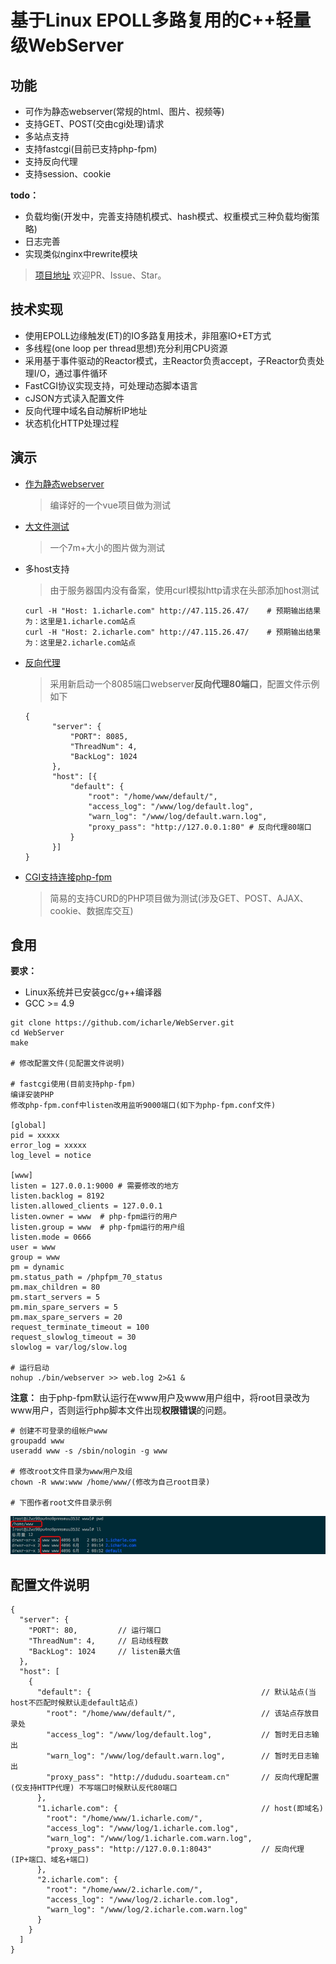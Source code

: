 # 基于Linux EPOLL多路复用的C++轻量级WebServer
## 功能
* 可作为静态webserver(常规的html、图片、视频等)
* 支持GET、POST(交由cgi处理)请求
* 多站点支持
* 支持fastcgi(目前已支持php-fpm)
* 支持反向代理
* 支持session、cookie

**todo：**
* 负载均衡(开发中，完善支持随机模式、hash模式、权重模式三种负载均衡策略)
* 日志完善
* 实现类似nginx中rewrite模块

>[项目地址](https://github.com/icharle/WebServer) 欢迎PR、Issue、Star。

## 技术实现
* 使用EPOLL边缘触发(ET)的IO多路复用技术，非阻塞IO+ET方式
* 多线程(one loop per thread思想)充分利用CPU资源
* 采用基于事件驱动的Reactor模式，主Reactor负责accept，子Reactor负责处理I/O，通过事件循环
* FastCGI协议实现支持，可处理动态脚本语言
* cJSON方式读入配置文件
* 反向代理中域名自动解析IP地址
* 状态机化HTTP处理过程

## 演示
* [作为静态webserver](http://47.115.26.47/)
   
  >编译好的一个vue项目做为测试

* [大文件测试](http://47.115.26.47/xingkong.jpg)

  >一个7m+大小的图片做为测试

* 多host支持

  >由于服务器国内没有备案，使用curl模拟http请求在头部添加host测试
  
  ```
  curl -H "Host: 1.icharle.com" http://47.115.26.47/    # 预期输出结果为：这里是1.icharle.com站点
  curl -H "Host: 2.icharle.com" http://47.115.26.47/    # 预期输出结果为：这里是2.icharle.com站点
  ```

* [反向代理](http://47.115.26.47:8085/)
  
  >采用新启动一个8085端口webserver**反向代理80端口**，配置文件示例如下
  
  ```
  {
        "server": {
            "PORT": 8085,
            "ThreadNum": 4,
            "BackLog": 1024
        },
        "host": [{
            "default": {
                "root": "/home/www/default/",
                "access_log": "/www/log/default.log",
                "warn_log": "/www/log/default.warn.log",
                "proxy_pass": "http://127.0.0.1:80" # 反向代理80端口
            }
        }]
  }
  ```
  
* [CGI支持连接php-fpm](http://47.115.26.47/liuyanban/index.php)
  
  >简易的支持CURD的PHP项目做为测试(涉及GET、POST、AJAX、cookie、数据库交互)

## 食用
**要求：**
* Linux系统并已安装gcc/g++编译器
* GCC >= 4.9

```
git clone https://github.com/icharle/WebServer.git
cd WebServer
make

# 修改配置文件(见配置文件说明)

# fastcgi使用(目前支持php-fpm)
编译安装PHP
修改php-fpm.conf中listen改用监听9000端口(如下为php-fpm.conf文件)

[global]
pid = xxxxx
error_log = xxxxx
log_level = notice

[www]
listen = 127.0.0.1:9000 # 需要修改的地方
listen.backlog = 8192 
listen.allowed_clients = 127.0.0.1
listen.owner = www  # php-fpm运行的用户
listen.group = www  # php-fpm运行的用户组
listen.mode = 0666
user = www
group = www
pm = dynamic
pm.status_path = /phpfpm_70_status
pm.max_children = 80
pm.start_servers = 5
pm.min_spare_servers = 5
pm.max_spare_servers = 20
request_terminate_timeout = 100
request_slowlog_timeout = 30
slowlog = var/log/slow.log

# 运行启动
nohup ./bin/webserver >> web.log 2>&1 &
```

**注意：**
由于php-fpm默认运行在www用户及www用户组中，将root目录改为www用户，否则运行php脚本文件出现**权限错误**的问题。

```
# 创建不可登录的组帐户www
groupadd www
useradd www -s /sbin/nologin -g www  

# 修改root文件目录为www用户及组
chown -R www:www /home/www/(修改为自己root目录)

# 下图作者root文件目录示例
```
![root文件目录示例](./docs/image/root.jpg)

## 配置文件说明
```
{
  "server": {
    "PORT": 80,         // 运行端口
    "ThreadNum": 4,     // 启动线程数
    "BackLog": 1024     // listen最大值
  },
  "host": [
    {
      "default": {                                      // 默认站点(当host不匹配时候默认走default站点)
        "root": "/home/www/default/",                   // 该站点存放目录处
        "access_log": "/www/log/default.log",           // 暂时无日志输出
        "warn_log": "/www/log/default.warn.log",        // 暂时无日志输出
        "proxy_pass": "http://dududu.soarteam.cn"       // 反向代理配置(仅支持HTTP代理) 不写端口时候默认反代80端口
      },
      "1.icharle.com": {                                // host(即域名)
        "root": "/home/www/1.icharle.com/",
        "access_log": "/www/log/1.icharle.com.log",
        "warn_log": "/www/log/1.icharle.com.warn.log",
        "proxy_pass": "http://127.0.0.1:8043"           // 反向代理(IP+端口、域名+端口)
      },
      "2.icharle.com": {
        "root": "/home/www/2.icharle.com/",
        "access_log": "/www/log/2.icharle.com.log",
        "warn_log": "/www/log/2.icharle.com.warn.log"
      }
    }
  ]
}
```
